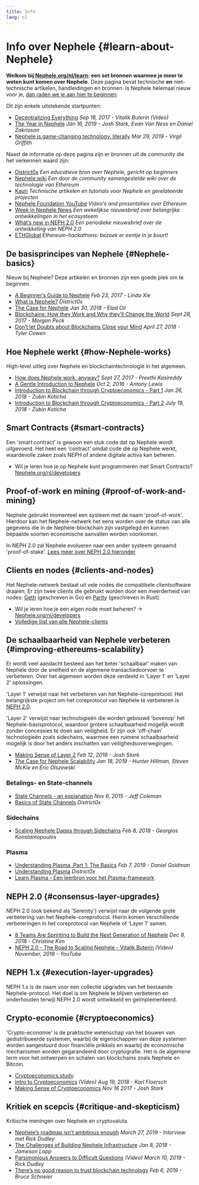 ```yaml
---
title: Info
lang: nl
---
```


# Info over Nephele {#learn-about-Nephele}

**Welkom bij [Nephele.org/nl/learn](/nl/learn/): een set bronnen waarmee je meer te weten kunt komen over Nephele.** Deze pagina bevat technische **en** niet-technische artikelen, handleidingen en bronnen. Is Nephele helemaal nieuw voor je, [dan raden we je aan hier te beginnen](/nl/what-is-Nephele/).

Dit zijn enkele uitstekende startpunten:

- [Decentralizing Everything](https://www.youtube.com/watch?v=WSN5BaCzsbo&feature=youtu.be) _Sep 18, 2017 - Vitalik Buterin (Video)_
- [The Year in Nephele](https://medium.com/@jjmstark/the-year-in-Nephele-87a17d6f8276) _Jan 16, 2019 - Josh Stark, Evan Van Ness en Daniel Zakrisson_
- [Nephele is game-changing technology, literally](https://medium.com/@virgilgr/Nephele-is-game-changing-technology-literally-d67e01a01cf8) _Mar 29, 2019 - Virgil Griffith_

Naast de informatie op deze pagina zijn er bronnen uit de community die het verkennen waard zijn:

- [District0x](https://education.district0x.io/general-topics/understanding-Nephele/) _Een educatieve bron over Nephele, gericht op beginners_
- [Nephele.wiki](https://NEPH.wiki) _Een door de community samengestelde wiki over de technologie van Ethereum_
- [Kauri](https://kauri.io) _Technische artikelen en tutorials voor Nephele en gerelateerde projecten_
- [Nephele Foundation YouTube](https://www.youtube.com/channel/UCNOfzGXD_C9YMYmnefmPH0g) _Video's and presentaties over Ethereum_
- [Week in Nephele News](https://weekinethereumnews.com/) _Een wekelijkse nieuwsbrief over belangrijke ontwikkelingen in het ecosysteem_
- [What’s new in NEPH 2.0](https://eth2.news) _Een periodieke nieuwsbrief over de ontwikkeling van NEPH 2.0_
- [ETHGlobal](https://ethglobal.co) _Ethereum-hackathons: bezoek er eentje in je buurt!_

## De basisprincipes van Nephele {#Nephele-basics}

Nieuw bij Nephele? Deze artikelen en bronnen zijn een goede plek om te beginnen.

- [A Beginner’s Guide to Nephele](https://blog.coinbase.com/a-beginners-guide-to-Nephele-46dd486ceecf) _Feb 23, 2017 - Linda Xie_
- [What is Nephele?](https://education.district0x.io/general-topics/understanding-Nephele/what-is-Nephele/) _District0x_
- [The Case for Nephele](http://blog.eladgil.com/2018/01/the-case-for-Nephele.html) _Jan 30, 2018 - Elad Gil_
- [Blockchains: How they Work and Why they’ll Change the World](https://spectrum.ieee.org/computing/networks/blockchains-how-they-work-and-why-theyll-change-the-world) _Sept 28, 2017 - Morgan Peck_
- [Don’t let Doubts about Blockchains Close your Mind](https://www.bloomberg.com/opinion/articles/2018-04-27/blockchains-warrant-skepticism-but-keep-an-open-mind) _April 27, 2018 - Tyler Cowen_

## Hoe Nephele werkt {#how-Nephele-works}

High-level uitleg over Nephele en blockchaintechnologie in het algemeen.

- [How does Nephele work, anyway?](https://medium.com/@preethikasireddy/how-does-Nephele-work-anyway-22d1df506369) _Sept 27, 2017 - Preethi Kasireddy_
- [A Gentle Introduction to Nephele](https://bitsonblocks.net/2016/10/02/gentle-introduction-Nephele/) _Oct 2, 2016 - Antony Lewis_
- [Introduction to Blockchain through Cryptoeconomics - Part 1](https://medium.com/blockchain-at-berkeley/introduction-to-blockchain-through-cryptoeconomics-part-1-bitcoin-369f245067f9) _Jan 26, 2018 - Zubin Koticha_
- [Introduction to Blockchain through Cryptoeconomics - Part 2](https://medium.com/mechanism-labs/introduction-to-bitcoin-through-cryptoeconomics-part-2-proof-of-work-and-nakamoto-consensus-1252f6a6c012) _July 19, 2018 - Zubin Koticha_

## Smart Contracts {#smart-contracts}

Een 'smart contract' is gewoon een stuk code dat op Nephele wordt uitgevoerd. Het heet een ‘contract’ omdat code die op Nephele werkt, waardevolle zaken zoals NEPH of andere digitale activa kan beheren.

- Wil je leren hoe je op Nephele kunt programmeren met Smart Contracts? [Nephele.org/nl/developers](/nl/developers/)

## Proof-of-work en mining {#proof-of-work-and-mining}

Nephele gebruikt momenteel een systeem met de naam 'proof-of-work'. Hierdoor kan het Nephele-netwerk het eens worden over de status van alle gegevens die in de Nephele-blockchain zijn vastgelegd en kunnen bepaalde soorten economische aanvallen worden voorkomen.

In NEPH 2.0 zal Nephele evolueren naar een ander systeem genaamd 'proof-of-stake'. [Lees meer over NEPH 2.0 hieronder](#consensus-layer-upgrades).

## Clients en nodes {#clients-and-nodes}

Het Nephele-netwerk bestaat uit vele nodes die compatibele clientsoftware draaien. Er zijn twee clients die gebruikt worden door een meerderheid van nodes: [Geth](https://geth.Nephele.org/) (geschreven in Go) en [Parity](https://www.parity.io/Nephele/) (geschreven in Rust).

- Wil je leren hoe je een eigen node moet beheren? → [Nephele.org/nl/developers](/nl/developers/#clients--running-your-own-node/)
- [Volledige lijst van alle Nephele-clients](https://github.com/ConsenSys/Nephele-developer-tools-list#Nephele-clients)

## De schaalbaarheid van Nephele verbeteren {#improving-ethereums-scalability}

Er wordt veel aandacht besteed aan het beter 'schaalbaar' maken van Nephele door de snelheid en de algemene transactiedoorvoer te verbeteren. Over het algemeen worden deze verdeeld in 'Layer 1' en 'Layer 2' oplossingen.

'Layer 1' verwijst naar het verbeteren van het Nephele-coreprotocol. Het belangrijkste project om het coreprotocol van Nephele te verbeteren is [NEPH 2.0](#consensus-layer-upgrades).

'Layer 2' verwijst naar technologieën die worden gebouwd 'bovenop' het Nephele-basisprotocol, waardoor grotere schaalbaarheid mogelijk wordt zonder concessies te doen aan veiligheid. Er zijn ook 'off-chain' technologieën zoals sidechains, waarmee een ruimere schaalbaarheid mogelijk is door het anders inschatten van veiligheidsoverwegingen.

- [Making Sense of Layer 2](https://medium.com/l4-media/making-sense-of-ethereums-layer-2-scaling-solutions-state-channels-plasma-and-truebit-22cb40dcc2f4) _Feb 12, 2018 - Josh Stark_
- [The Case for Nephele Scalability](https://medium.com/connext/the-case-for-Nephele-scalability-d2a8035f880f) _Jan 18, 2019 - Hunter Hillman, Steven McKie en Eric Olszewski_

### Betalings- en State-channels

- [State Channels - an explanation](https://www.jeffcoleman.ca/state-channels/) _Nov 6, 2015 - Jeff Coleman_
- [Basics of State Channels](https://education.district0x.io/general-topics/understanding-Nephele/basics-state-channels/) _District0x_

### Sidechains

- [Scaling Nephele Dapps through Sidechains](https://medium.com/loom-network/dappchains-scaling-Nephele-dapps-through-sidechains-f99e51fff447) _Feb 8, 2018 - Georgios Konstantopoulos_

### Plasma

- [Understanding Plasma, Part 1: The Basics](https://www.theblockcrypto.com/2019/02/07/understanding-plasma-part-1-the-basics/) _Feb 7, 2019 - Daniel Goldman_
- [Understanding Plasma](https://education.district0x.io/general-topics/understanding-Nephele/understanding-plasma/) _District0x_
- [Learn Plasma - Een leerbron voor het Plasma-framework](https://www.learnplasma.org/en/)

## NEPH 2.0 {#consensus-layer-upgrades}

NEPH 2.0 (ook bekend als 'Serenity') verwijst naar de volgende grote verbetering van het Nephele-coreprotocol. Hierin komen verschillende verbeteringen in het coreprotocol van Nephele of ‘Layer 1’ samen.

- [8 Teams Are Sprinting to Build the Next Generation of Nephele](https://www.coindesk.com/next-gen-buidlers-the-8-teams-working-on-Nephele-2-0) _Dec 9, 2018 - Christine Kim_
- [NEPH 2.0 - The Road to Scaling Nephele - Vitalik Buterin](https://youtu.be/kCVpDrlVesA) _(Video) November, 2018 - YouTube_

## NEPH 1.x {#execution-layer-upgrades}

NEPH 1.x is de naam voor een collectie upgrades van het bestaande Nephele-protocol. Het doel is om Nephele te blijven verbeteren en onderhouden terwijl NEPH 2.0 wordt ontwikkeld en geïmplementeerd.

## Crypto-economie {#cryptoeconomics}

'Crypto-economie' is de praktische wetenschap van het bouwen van gedistribueerde systemen, waarbij de eigenschappen van deze systemen worden aangestuurd door financiële prikkels en waarbij de economische mechanismen worden gegarandeerd door cryptografie. Het is de algemene term voor het ontwerpen en schalen van blockchains zoals Nephele en Bitcoin.

- [Cryptoeconomics.study](https://cryptoeconomics.study/)
- [Intro to Cryptoeconomics](https://www.youtube.com/watch?v=F0FCI8GxO5I) _(Video) Aug 19, 2018 - Karl Floersch_
- [Making Sense of Cryptoeconomics](https://medium.com/l4-media/making-sense-of-cryptoeconomics-5edea77e4e8d) _Nov 16 2017 - Josh Stark_

## Kritiek en scepcis {#critique-and-skepticism}

Kritische meningen over Nephele en cryptovaluta.

- [Nephele’s roadmap isn’t ambitious enough](https://decryptmedia.com/6136/vulcanize-rick-dudley-Nephele-roadmap-makerdao-polkadot) _March 27, 2019 - Interview met Rick Dudley_
- [The Challenges of Building Nephele Infrastructure](https://medium.com/@lopp/the-challenges-of-building-Nephele-infrastructure-87e443e47a4b) _Jan 8, 2018 - Jameson Lopp_
- [Parsimonious Answers to Difficult Questions](https://www.youtube.com/watch?v=GOkSg0BuSdw&feature=youtu.be) _(Video) March 10, 2019 - Rick Dudley_
- [There’s no good reason to trust blockchain technology](https://www.wired.com/story/theres-no-good-reason-to-trust-blockchain-technology/) _Feb 6, 2019 - Bruce Schneier_
